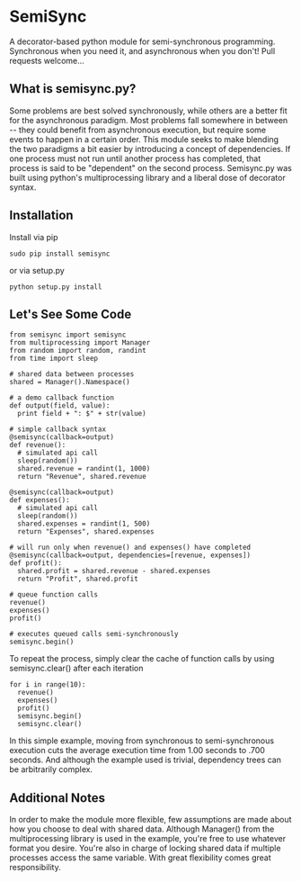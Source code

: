 SemiSync
========

A decorator-based python module for semi-synchronous programming.    
Synchronous when you need it, and asynchronous when you don't!
Pull requests welcome...

What is semisync.py?
-------------------------------------

Some problems are best solved synchronously, while others are a better fit for the asynchronous paradigm.  Most problems fall somewhere in between -- they could benefit from asynchronous execution, but require some events to happen in a certain order.  This module seeks to make blending the two paradigms a bit easier by introducing a concept of dependencies.    If one process must not run until another process has completed, that process is said to be "dependent" on the second process.  Semisync.py was built using python's multiprocessing library and a liberal dose of decorator syntax.

Installation
------------
Install via pip

    sudo pip install semisync
    
or via setup.py

    python setup.py install

Let's See Some Code
-------------------
    from semisync import semisync
    from multiprocessing import Manager
    from random import random, randint
    from time import sleep
  
    # shared data between processes
    shared = Manager().Namespace()
  
    # a demo callback function
    def output(field, value):
      print field + ": $" + str(value)
  
    # simple callback syntax
    @semisync(callback=output)
    def revenue():
      # simulated api call
      sleep(random())
      shared.revenue = randint(1, 1000)
      return "Revenue", shared.revenue
  
    @semisync(callback=output)
    def expenses():
      # simulated api call
      sleep(random())
      shared.expenses = randint(1, 500)
      return "Expenses", shared.expenses
  
    # will run only when revenue() and expenses() have completed
    @semisync(callback=output, dependencies=[revenue, expenses])
    def profit():
      shared.profit = shared.revenue - shared.expenses
      return "Profit", shared.profit
  
    # queue function calls
    revenue()
    expenses()
    profit()
    
    # executes queued calls semi-synchronously
    semisync.begin()
    
    
To repeat the process, simply clear the cache of function calls by using semisync.clear() after each iteration

    for i in range(10):
      revenue()
      expenses()
      profit()
      semisync.begin()
      semisync.clear()


In this simple example, moving from synchronous to semi-synchronous execution cuts the average execution time from 1.00 seconds to .700 seconds.  And although the example used is trivial, dependency trees can be arbitrarily complex.

Additional Notes 
-----------------

In order to make the module more flexible, few assumptions are made about how you choose to deal with shared data.  Although Manager() from the multiprocessing library is used in the example, you're free to use whatever format you desire.  You're also in charge of locking shared data if multiple processes access the same variable.  With great flexibility comes great responsibility.  

